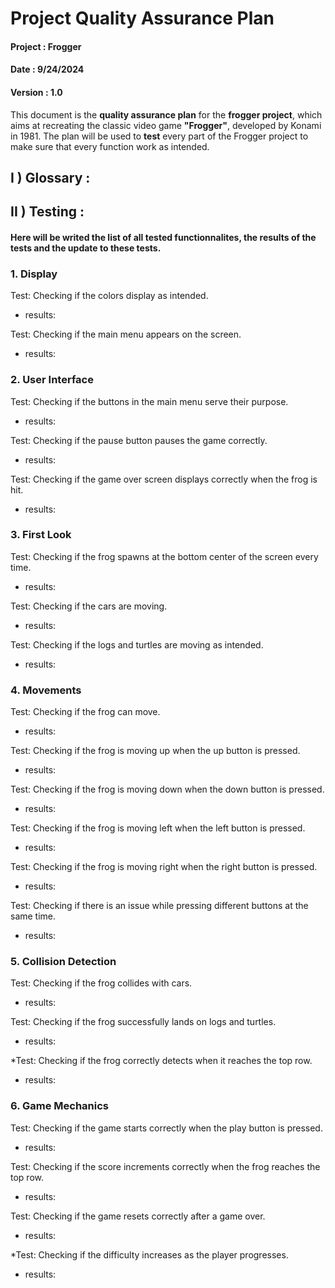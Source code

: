 # Project Quality Assurance Plan

#### Project : Frogger  
#### Date : 9/24/2024  
#### Version : 1.0

This document is the **quality assurance plan** for the **frogger project**, which aims at recreating the classic video game **"Frogger"**, developed by Konami in 1981. The plan will be used to **test** every part of the Frogger project to make sure that every function work as intended.

## I ) Glossary :



## II ) Testing :

#### Here will be writed the list of all tested functionnalites, the results of the tests and the update to these tests.  

### 1. Display

Test: Checking if the colors display as intended.  
- results: 

Test: Checking if the main menu appears on the screen.  
- results: 

### 2. User Interface

Test: Checking if the buttons in the main menu serve their purpose.  
- results: 

Test: Checking if the pause button pauses the game correctly.  
- results: 

Test: Checking if the game over screen displays correctly when the frog is hit.  
- results: 

### 3. First Look

Test: Checking if the frog spawns at the bottom center of the screen every time.  
- results: 

Test: Checking if the cars are moving.  
- results: 

Test: Checking if the logs and turtles are moving as intended.  
- results: 

### 4. Movements

Test: Checking if the frog can move.  
- results: 

Test: Checking if the frog is moving up when the up button is pressed.  
- results: 

Test: Checking if the frog is moving down when the down button is pressed.  
- results: 

Test: Checking if the frog is moving left when the left button is pressed.  
- results: 

Test: Checking if the frog is moving right when the right button is pressed.  
- results: 

Test: Checking if there is an issue while pressing different buttons at the same time.  
- results: 

### 5. Collision Detection

Test: Checking if the frog collides with cars.  
- results: 

Test: Checking if the frog successfully lands on logs and turtles.  
- results: 

*Test: Checking if the frog correctly detects when it reaches the top row.  
- results: 

### 6. Game Mechanics

Test: Checking if the game starts correctly when the play button is pressed.  
- results: 

Test: Checking if the score increments correctly when the frog reaches the top row.  
- results: 

Test: Checking if the game resets correctly after a game over.  
- results: 

*Test: Checking if the difficulty increases as the player progresses.  
- results: 
